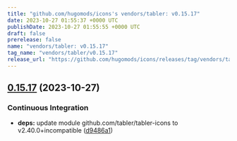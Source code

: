 ```yaml
---
title: "github.com/hugomods/icons's vendors/tabler: v0.15.17"
date: 2023-10-27 01:55:37 +0000 UTC
publishDate: 2023-10-27 01:55:55 +0000 UTC
draft: false
prerelease: false
name: "vendors/tabler: v0.15.17"
tag_name: "vendors/tabler/v0.15.17"
release_url: "https://github.com/hugomods/icons/releases/tag/vendors/tabler/v0.15.17"
---
```


## [0.15.17](https://github.com/hugomods/icons/compare/vendors/tabler/v0.15.16...vendors/tabler/v0.15.17) (2023-10-27)


### Continuous Integration

* **deps:** update module github.com/tabler/tabler-icons to v2.40.0+incompatible ([d9486a1](https://github.com/hugomods/icons/commit/d9486a17c31c8992d0dc9f630232f3966098a0e4))
